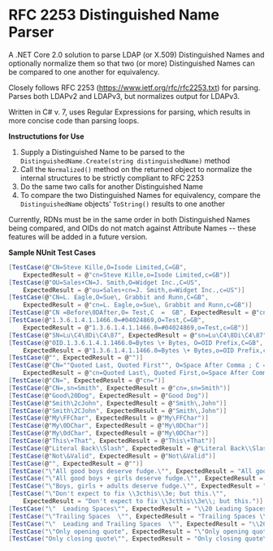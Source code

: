 # RFC 2253 Distinguished Name Parser

A .NET Core 2.0 solution to parse LDAP (or X.509) Distinguished Names and optionally normalize them so that two (or more) Distinguished Names can be compared to one another for equivalency.

Closely follows RFC 2253 (https://www.ietf.org/rfc/rfc2253.txt) for parsing.  Parses both LDAPv2 and LDAPv3, but normalizes output for LDAPv3.

Written in C# v. 7, uses Regular Expressions for parsing, which results in more concise code than parsing loops.

__Instructutions for Use__
1. Supply a Distinguished Name to be parsed to the `DistinguishedName.Create(string distinguishedName)` method
2. Call the `Normalized()` method on the returned object to normalize the internal structures to be strictly compliant to RFC 2253
3. Do the same two calls for another Distinguished Name
4. To compare the two Distinguished Names for equivalency, compare the `DistinguishedName` objects' `ToString()` results to one another

Currently, RDNs must be in the same order in both Distinguished Names being compared, and OIDs do not match against Attribute Names -- these features will be added in a future version.

__Sample NUnit Test Cases__
```csharp
[TestCase(@"CN=Steve Kille,O=Isode Limited,C=GB", 
    ExpectedResult = @"cn=Steve Kille,o=Isode Limited,c=GB")]
[TestCase(@"OU=Sales+CN=J. Smith,O=Widget Inc.,C=US", 
    ExpectedResult = @"ou=Sales+cn=J. Smith,o=Widget Inc.,c=US")]
[TestCase(@"CN=L. Eagle,O=Sue\, Grabbit and Runn,C=GB",
    ExpectedResult = @"cn=L. Eagle,o=Sue\, Grabbit and Runn,c=GB")]
[TestCase(@"CN =Before\0DAfter,O= Test,C  =  GB", ExpectedResult = @"cn=Before\0DAfter,o=Test,c=GB")]
[TestCase(@"1.3.6.1.4.1.1466.0=#04024869,O=Test,C=GB", 
    ExpectedResult = @"1.3.6.1.4.1.1466.0=#04024869,o=Test,c=GB")]
[TestCase(@"SN=Lu\C4\8Di\C4\87", ExpectedResult = @"sn=Lu\C4\8Di\C4\87")]
[TestCase(@"OID.1.3.6.1.4.1.1466.0=Bytes \+ Bytes, O=OID Prefix,C=GB", 
    ExpectedResult = @"1.3.6.1.4.1.1466.0=Bytes \+ Bytes,o=OID Prefix,c=GB")]
[TestCase(@"", ExpectedResult = @"")]
[TestCase(@"CN=""Quoted Last, Quoted First"", O=Space After Comma ; C = Semi's too!", 
    ExpectedResult = @"cn=Quoted Last\, Quoted First,o=Space After Comma,c=Semi's too!")]
[TestCase(@"CN=", ExpectedResult = @"cn=")]
[TestCase(@"CN=,sn=Smith", ExpectedResult = @"cn=,sn=Smith")]
[TestCase(@"Good\20Dog", ExpectedResult = @"Good Dog")]
[TestCase(@"Smith\2cJohn", ExpectedResult = @"Smith\,John")]
[TestCase(@"Smith\2CJohn", ExpectedResult = @"Smith\,John")]
[TestCase(@"My\FFChar", ExpectedResult = @"My\FFChar")]
[TestCase(@"My\0DChar", ExpectedResult = @"My\0DChar")]
[TestCase(@"My\0dChar", ExpectedResult = @"My\0DChar")]
[TestCase(@"This\+That", ExpectedResult = @"This\+That")]
[TestCase(@"Literal Back\\Slash", ExpectedResult = @"Literal Back\\Slash")]
[TestCase(@"Not\&Valid", ExpectedResult = @"Not\&Valid")]
[TestCase(@"", ExpectedResult = @"")]
[TestCase("\"All good boys deserve fudge.\"", ExpectedResult = "All good boys deserve fudge.")]
[TestCase("\"All good boys + girls deserve fudge.\"", ExpectedResult = "All good boys \\+ girls deserve fudge.")]
[TestCase("\"Boys, girls + adults deserve fudge.\"", ExpectedResult = "Boys\\, girls \\+ adults deserve fudge.")]
[TestCase("\"Don't expect to fix \\3cthis\\3e; but this.\"",
    ExpectedResult = "Don't expect to fix \\3cthis\\3e\\; but this.")]
[TestCase("\"  Leading Spaces\"", ExpectedResult = "\\20 Leading Spaces")]
[TestCase("\"Trailing Spaces  \"", ExpectedResult = "Trailing Spaces \\20")]
[TestCase("\"  Leading and Trailing Spaces  \"", ExpectedResult = "\\20 Leading and Trailing Spaces \\20")]
[TestCase("\"Only opening quote", ExpectedResult = "\"Only opening quote")]
[TestCase("Only closing quote\"", ExpectedResult = "Only closing quote\"")]
```
